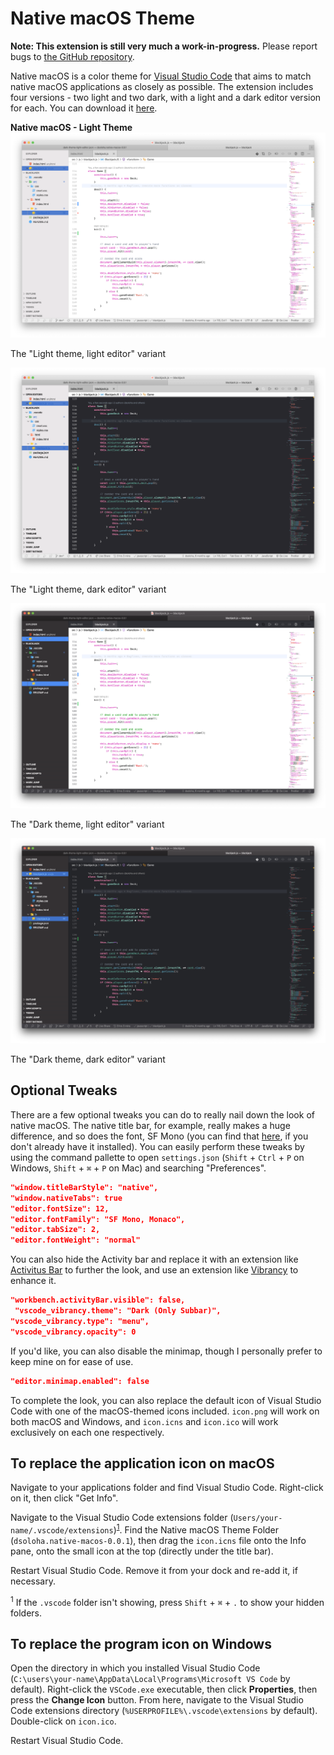 # Native macOS Theme

**Note: This extension is still very much a work-in-progress.** Please report bugs to [the GitHub repository](https://github.com/dsoloha/native-macos/issues).

Native macOS is a color theme for [Visual Studio Code](https://code.visualstudio.com) that aims to match native macOS applications as closely as possible. The extension includes four versions - two light and two dark, with a light and a dark editor version for each. You can download it [here](https://marketplace.visualstudio.com/items?itemName=dsoloha.native-macos).

**Native macOS - Light Theme**
![Light theme, light editor](/images/light-theme-light-editor.png "Light theme, light editor")
<figcaption>The "Light theme, light editor" variant</figcaption>

![Light theme, dark editor](/images/light-theme-dark-editor.png "Light theme, dark editor")
<figcaption>The "Light theme, dark editor" variant</figcaption>

![Dark theme, light editor](/images/dark-theme-light-editor.png "Dark theme, light editor")
<figcaption>The "Dark theme, light editor" variant</figcaption>

![Dark theme, dark editor](/images/dark-theme-dark-editor.png "Dark theme, dark editor")
<figcaption>The "Dark theme, dark editor" variant</figcaption>

## Optional Tweaks

There are a few optional tweaks you can do to really nail down the look of native macOS. The native title bar, for example, really makes a huge difference, and so does the font, SF Mono (you can find that [here](https://developer.apple.com/fonts/), if you don't already have it installed). You can easily perform these tweaks by using the command pallette to open `settings.json` (`Shift` + `Ctrl` + `P` on Windows, `Shift` + `⌘` + `P` on Mac) and searching "Preferences".

```json
"window.titleBarStyle": "native",
"window.nativeTabs": true
"editor.fontSize": 12,
"editor.fontFamily": "SF Mono, Monaco",
"editor.tabSize": 2,
"editor.fontWeight": "normal"
```

You can also hide the Activity bar and replace it with an extension like [Activitus Bar](https://marketplace.visualstudio.com/items?itemName=Gruntfuggly.activitusbar) to further the look, and use an extension like [Vibrancy](https://marketplace.visualstudio.com/items?itemName=eyhn.vscode-vibrancy) to enhance it.

```json
"workbench.activityBar.visible": false,
 "vscode_vibrancy.theme": "Dark (Only Subbar)",
"vscode_vibrancy.type": "menu",
"vscode_vibrancy.opacity": 0
```

If you'd like, you can also disable the minimap, though I personally prefer to keep mine on for ease of use.

```json
"editor.minimap.enabled": false
```

To complete the look, you can also replace the default icon of Visual Studio Code with one of the macOS-themed icons included. `icon.png` will work on both macOS and Windows, and `icon.icns` and `icon.ico` will work exclusively on each one respectively.

## To replace the application icon on macOS

Navigate to your applications folder and find Visual Studio Code. Right-click on it, then click "Get Info".

Navigate to the Visual Studio Code extensions folder (`Users/your-name/.vscode/extensions`)<sup>[1](#hidden-folders)</sup>. Find the Native macOS Theme Folder (`dsoloha.native-macos-0.0.1`), then drag the `icon.icns` file onto the Info pane, onto the small icon at the top (directly under the title bar).

Restart Visual Studio Code. Remove it from your dock and re-add it, if necessary.

<sup id="hidden-folders">1</sup> If the `.vscode` folder isn't showing, press `Shift` + `⌘` + `.` to show your hidden folders.

## To replace the program icon on Windows

Open the directory in which you installed Visual Studio Code (`C:\users\your-name\AppData\Local\Programs\Microsoft VS Code` by default). Right-click the `VSCode.exe` executable, then click **Properties**, then press the **Change Icon** button. From here, navigate to the Visual Studio Code extensions directory (`%USERPROFILE%\.vscode\extensions` by default). Double-click on `icon.ico`.

Restart Visual Studio Code.
